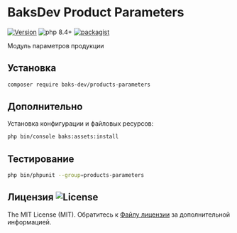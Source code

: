 # BaksDev Product Parameters

[![Version](https://img.shields.io/badge/version-7.2.2-blue)](https://github.com/baks-dev/products-parameters/releases)
![php 8.4+](https://img.shields.io/badge/php-min%208.4-red.svg)
[![packagist](https://img.shields.io/badge/packagist-green)](https://packagist.org/packages/baks-dev/products-parameters)

Модуль параметров продукции

## Установка

``` bash
composer require baks-dev/products-parameters
```

## Дополнительно

Установка конфигурации и файловых ресурсов:

``` bash
php bin/console baks:assets:install
```


## Тестирование

``` bash
php bin/phpunit --group=products-parameters
```


## Лицензия ![License](https://img.shields.io/badge/MIT-green)

The MIT License (MIT). Обратитесь к [Файлу лицензии](LICENSE.md) за дополнительной информацией.

